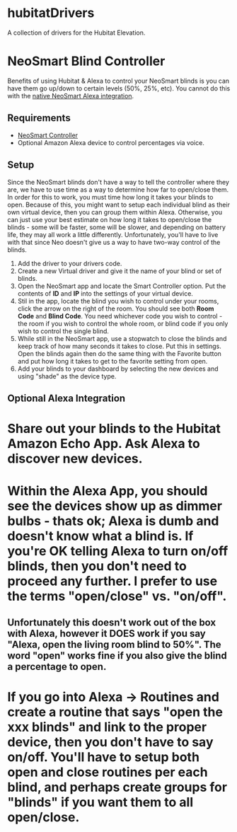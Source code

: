 # hubitatDrivers
A collection of drivers for the Hubitat Elevation.

# NeoSmart Blind Controller

Benefits of using Hubitat & Alexa to control your NeoSmart blinds is you can
have them go up/down to certain levels (50%, 25%, etc).  You cannot do this
with the [native NeoSmart Alexa
integration](http://neosmartblinds.com/smartcontroller-integrations/#scAlexaCommands). 

Requirements 
---

* [NeoSmart Controller](http://neosmartblinds.com/smartcontroller/)
* Optional Amazon Alexa device to control percentages via voice.

Setup
---

Since the NeoSmart blinds don't have a way to tell the controller where they are, we have to use time as a way to determine how far to open/close them. In
order for this to work, you must time how long it takes your blinds to open.
Because of this, you might want to setup each individual blind as their own
virtual device, then you can group them within Alexa. Otherwise, you can just
use your best estimate on how long it takes to open/close the blinds - some
will be faster, some will be slower, and depending on battery life, they may
all work a little differently. Unfortunately, you'll have to live with that
since Neo doesn't give us a way to have two-way control of the blinds. 

1) Add the driver to your drivers code. 
2) Create a new Virtual driver and give it the name of your blind or set of
blinds.  
3) Open the NeoSmart app and locate the Smart Controller option. Put the
contents of **ID** and **IP** into the settings of your virtual device.
4) Stil in the app, locate the blind you wish to control under your rooms,
click the arrow on the right of the room.  You should see both **Room Code**
and **Blind Code**. You need whichever code you wish to control - the room if
you wish to control the whole room, or blind code if you only wish to control
the single blind. 
5) While still in the NeoSmart app, use a stopwatch to close the blinds and
keep track of how many seconds it takes to close. Put this in settings.  Open
the blinds again then do the same thing with the Favorite button and put how
long it takes to get to the favorite setting from open.  
6) Add your blinds to your dashboard by selecting the new devices and using
"shade" as the device type. 

Optional Alexa Integration
---

# Share out your blinds to the Hubitat Amazon Echo App. Ask Alexa to discover new devices.  
# Within the Alexa App, you should see the devices show up as dimmer bulbs - thats ok; Alexa is dumb and doesn't know what a blind is.  If you're OK telling Alexa to turn on/off blinds, then you don't need to proceed any further. I prefer to use the terms "open/close" vs. "on/off".  
## Unfortunately this doesn't work out of the box with Alexa, however it **DOES** work if you say "Alexa, open the living room blind to 50%".  The word "open" works fine if you also give the blind a percentage to open. 
# If you go into Alexa -> Routines and create a routine that says "open the xxx blinds" and link to the proper device, then you don't have to say on/off. You'll have to setup both open and close routines per each blind, and perhaps create groups for "blinds" if you want them to all open/close.    


